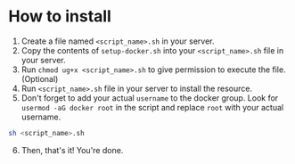 # How to install

1. Create a file named `<script_name>.sh` in your server.
2. Copy the contents of `setup-docker.sh` into your `<script_name>.sh` file in your server.
3. Run `chmod ug+x <script_name>.sh` to give permission to execute the file. (Optional)
4. Run `<script_name>.sh` file in your server to install the resource.
5. Don't forget to add your actual `username` to the docker group. Look for `usermod -aG docker root` in the script and replace `root` with your actual username.

```bash
sh <script_name>.sh
```

6. Then, that's it! You're done.
